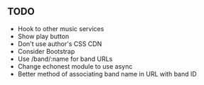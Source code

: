 ## TODO

* Hook to other music services
* Show play button
* Don't use author's CSS CDN
* Consider Bootstrap
* Use /band/:name for band URLs
* Change echonest module to use async
* Better method of associating band name in URL with band ID


